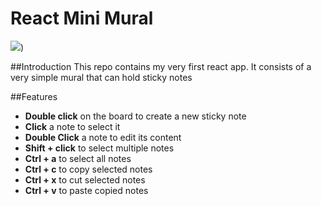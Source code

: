 # React Mini Mural

![](https://render.bitstrips.com/v2/cpanel/4c26f880-4fba-40d2-af7e-6556ba1f6ff1-5882e07a-77f2-42ca-82b4-c6df167a1cb1-v1.png?transparent=1&palette=1))

##Introduction
This repo contains my very first react app. It consists of a very simple mural that can hold sticky notes

##Features

- **Double click** on the board to create a new sticky note
- **Click** a note to select it
- **Double Click** a note to edit its content
- **Shift + click** to select multiple notes
- **Ctrl + a** to select all notes
- **Ctrl + c** to copy selected notes
- **Ctrl + x** to cut selected notes
- **Ctrl + v** to paste copied notes

